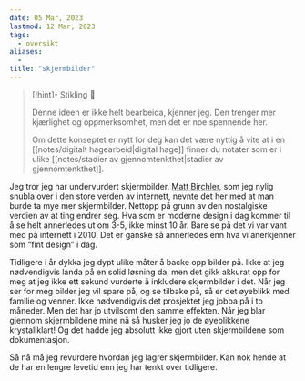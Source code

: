 ```yaml
---
date: 05 Mar, 2023
lastmod: 12 Mar, 2023
tags:
  - oversikt
aliases:
  - 
title: "skjermbilder"
---
```

> [!hint]- Stikling 🌿
>
> Denne ideen er ikke helt bearbeida, kjenner jeg. Den trenger mer kjærlighet og oppmerksomhet, men det er noe spennende her.
> 
> Om dette konseptet er nytt for deg kan det være nyttig å vite at i en [[notes/digitalt hagearbeid|digital hage]] finner du notater som er i ulike [[notes/stadier av gjennomtenkthet|stadier av gjennomtenkthet]].

Jeg tror jeg har undervurdert skjermbilder. [Matt Birchler](https://birchtree.me/blog/take-way-more-screenshots/?ref=simen-skriver), som jeg nylig snubla over i den store verden av internett, nevnte det her med at man burde ta mye mer skjermbilder. Nettopp på grunn av den nostalgiske verdien av at ting endrer seg. Hva som er moderne design i dag kommer til å se helt annerledes ut om 3-5, ikke minst 10 år. Bare se på det vi var vant med på internett i 2010. Det er ganske så annerledes enn hva vi anerkjenner som “fint design” i dag.

Tidligere i år dykka jeg dypt ulike måter å backe opp bilder på. Ikke at jeg nødvendigvis landa på en solid løsning da, men det gikk akkurat opp for meg at jeg ikke ett sekund vurderte å inkludere skjermbilder i det. Når jeg ser for meg bilder jeg vil spare på, og se tilbake på, så er det øyeblikk med familie og venner. Ikke nødvendigvis det prosjektet jeg jobba på i to måneder. Men det har jo utvilsomt den samme effekten. Når jeg blar gjennom skjermbildene mine nå så husker jeg jo de øyeblikkene krystallklart! Og det hadde jeg absolutt ikke gjort uten skjermbildene som dokumentasjon.

Så nå må jeg revurdere hvordan jeg lagrer skjermbilder. Kan nok hende at de har en lengre levetid enn jeg har tenkt over tidligere.